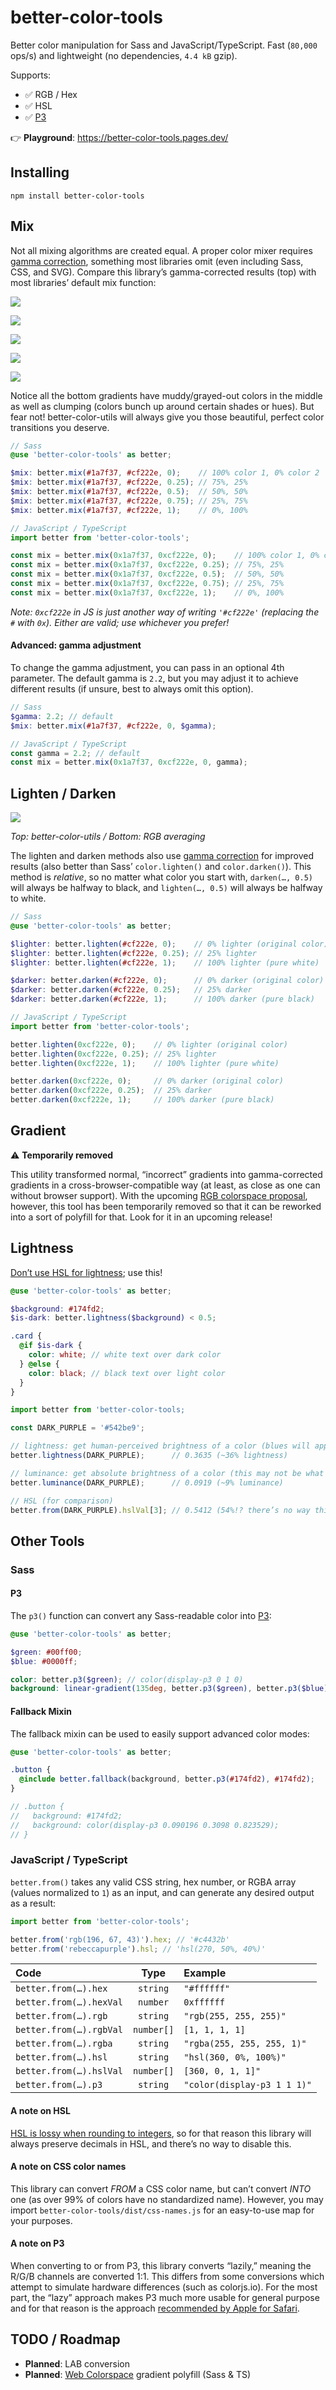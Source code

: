# better-color-tools

Better color manipulation for Sass and JavaScript/TypeScript. Fast (`80,000` ops/s) and lightweight (no dependencies, `4.4 kB` gzip).

Supports:

- ✅ RGB / Hex
- ✅ HSL
- ✅ [P3]

👉 **Playground**: https://better-color-tools.pages.dev/

## Installing

```
npm install better-color-tools
```

## Mix

Not all mixing algorithms are created equal. A proper color mixer requires [gamma correction][gamma], something most libraries omit (even including Sass, CSS, and SVG). Compare this library’s gamma-corrected results (top) with most libraries’ default mix
function:

![](./.github/images/r-g.png)

![](./.github/images/g-b.png)

![](./.github/images/b-y.png)

![](./.github/images/k-c.png)

![](./.github/images/k-w.png)

Notice all the bottom gradients have muddy/grayed-out colors in the middle as well as clumping (colors bunch up around certain shades or hues). But fear not! better-color-utils will always give you those beautiful, perfect color transitions you deserve.

```scss
// Sass
@use 'better-color-tools' as better;

$mix: better.mix(#1a7f37, #cf222e, 0);    // 100% color 1, 0% color 2
$mix: better.mix(#1a7f37, #cf222e, 0.25); // 75%, 25%
$mix: better.mix(#1a7f37, #cf222e, 0.5);  // 50%, 50%
$mix: better.mix(#1a7f37, #cf222e, 0.75); // 25%, 75%
$mix: better.mix(#1a7f37, #cf222e, 1);    // 0%, 100%
```

```ts
// JavaScript / TypeScript
import better from 'better-color-tools';

const mix = better.mix(0x1a7f37, 0xcf222e, 0);    // 100% color 1, 0% color 2
const mix = better.mix(0x1a7f37, 0xcf222e, 0.25); // 75%, 25%
const mix = better.mix(0x1a7f37, 0xcf222e, 0.5);  // 50%, 50%
const mix = better.mix(0x1a7f37, 0xcf222e, 0.75); // 25%, 75%
const mix = better.mix(0x1a7f37, 0xcf222e, 1);    // 0%, 100%
```

_Note: `0xcf222e` in JS is just another way of writing `'#cf222e'` (replacing the `#` with `0x`). Either are valid; use whichever you prefer!_

#### Advanced: gamma adjustment

To change the gamma adjustment, you can pass in an optional 4th parameter. The default gamma is `2.2`, but you may adjust it to achieve different results (if unsure, best to always omit this option).

```scss
// Sass
$gamma: 2.2; // default
$mix: better.mix(#1a7f37, #cf222e, 0, $gamma);
```

```ts
// JavaScript / TypeScript
const gamma = 2.2; // default
const mix = better.mix(0x1a7f37, 0xcf222e, 0, gamma);
```

## Lighten / Darken

![](./.github/images/k-c.png)

_Top: better-color-utils / Bottom: RGB averaging_

The lighten and darken methods also use [gamma correction][gamma] for improved results (also better than Sass’ `color.lighten()` and `color.darken()`). This method is _relative_, so no matter what color you start with, `darken(…, 0.5)` will always be
halfway to black, and `lighten(…, 0.5)` will always be halfway to white.

```scss
// Sass
@use 'better-color-tools' as better;

$lighter: better.lighten(#cf222e, 0);    // 0% lighter (original color)
$lighter: better.lighten(#cf222e, 0.25); // 25% lighter
$lighter: better.lighten(#cf222e, 1);    // 100% lighter (pure white)

$darker: better.darken(#cf222e, 0);      // 0% darker (original color)
$darker: better.darken(#cf222e, 0.25);   // 25% darker
$darker: better.darken(#cf222e, 1);      // 100% darker (pure black)
```

```ts
// JavaScript / TypeScript
import better from 'better-color-tools';

better.lighten(0xcf222e, 0);    // 0% lighter (original color)
better.lighten(0xcf222e, 0.25); // 25% lighter
better.lighten(0xcf222e, 1);    // 100% lighter (pure white)

better.darken(0xcf222e, 0);     // 0% darker (original color)
better.darken(0xcf222e, 0.25);  // 25% darker
better.darken(0xcf222e, 1);     // 100% darker (pure black)
```

## Gradient

⚠️ **Temporarily removed**

This utility transformed normal, “incorrect” gradients into gamma-corrected gradients in a cross-browser-compatible way (at least, as close as one can without browser support). With the upcoming
[RGB colorspace proposal](https://twitter.com/argyleink/status/1490376117064065025?s=20&t=-MnzzUXCUmyeATVYXB4WbA), however, this tool has been temporarily removed so that it can be reworked into a sort of polyfill for that. Look for it in an upcoming
release!

## Lightness

[Don’t use HSL for lightness](https://twitter.com/sitnikcode/status/1470755010464161794?s=20&t=-MnzzUXCUmyeATVYXB4WbA); use this!

```scss
@use 'better-color-tools' as better;

$background: #174fd2;
$is-dark: better.lightness($background) < 0.5;

.card {
  @if $is-dark {
    color: white; // white text over dark color
  } @else {
    color: black; // black text over light color
  }
}
```

```js
import better from 'better-color-tools;

const DARK_PURPLE = '#542be9';

// lightness: get human-perceived brightness of a color (blues will appear darker than reds and yellows, e.g.)
better.lightness(DARK_PURPLE);      // 0.3635 (~36% lightness)

// luminance: get absolute brightness of a color (this may not be what you want!)
better.luminance(DARK_PURPLE);      // 0.0919 (~9% luminance)

// HSL (for comparison)
better.from(DARK_PURPLE).hslVal[3]; // 0.5412 (54%!? there’s no way this dark purple is that bright!)
```

## Other Tools

### Sass

#### P3

The `p3()` function can convert any Sass-readable color into [P3][p3]:

```scss
@use 'better-color-tools' as better;

$green: #00ff00;
$blue: #0000ff;

color: better.p3($green); // color(display-p3 0 1 0)
background: linear-gradient(135deg, better.p3($green), better.p3($blue)); // linear-gradient(135deg, color(display-p3 0 1 0), color(dipslay-p3 0 0 1)))
```

#### Fallback Mixin

The fallback mixin can be used to easily support advanced color modes:

```scss
@use 'better-color-tools' as better;

.button {
  @include better.fallback(background, better.p3(#174fd2), #174fd2);
}

// .button {
//   background: #174fd2;
//   background: color(display-p3 0.090196 0.3098 0.823529);
// }
```

### JavaScript / TypeScript

`better.from()` takes any valid CSS string, hex number, or RGBA array (values normalized to `1`) as an input, and can generate any desired output as a result:

```ts
import better from 'better-color-tools';

better.from('rgb(196, 67, 43)').hex; // '#c4432b'
better.from('rebeccapurple').hsl; // 'hsl(270, 50%, 40%)'
```

| Code                    |    Type    | Example                     |
| :---------------------- | :--------: | :-------------------------- |
| `better.from(…).hex`    |  `string`  | `"#ffffff"`                 |
| `better.from(…).hexVal` |  `number`  | `0xffffff`                  |
| `better.from(…).rgb`    |  `string`  | `"rgb(255, 255, 255)"`      |
| `better.from(…).rgbVal` | `number[]` | `[1, 1, 1, 1]`              |
| `better.from(…).rgba`   |  `string`  | `"rgba(255, 255, 255, 1)"`  |
| `better.from(…).hsl`    |  `string`  | `"hsl(360, 0%, 100%)"`      |
| `better.from(…).hslVal` | `number[]` | `[360, 0, 1, 1]"`           |
| `better.from(…).p3`     |  `string`  | `"color(display-p3 1 1 1)"` |

#### A note on HSL

[HSL is lossy when rounding to integers][hsl-rgb], so for that reason this library will always preserve decimals in HSL, and there’s no way to disable this.

#### A note on CSS color names

This library can convert _FROM_ a CSS color name, but can’t convert _INTO_ one (as over 99% of colors have no standardized name). However, you may import `better-color-tools/dist/css-names.js` for an easy-to-use map for your purposes.

#### A note on P3

When converting to or from P3, this library converts “lazily,” meaning the R/G/B channels are converted 1:1. This differs from some conversions which attempt to simulate hardware differences (such as colorjs.io). For the most part, the “lazy” approach
makes P3 much more usable for general purpose and for that reason is the approach [recommended by Apple for Safari](https://webkit.org/blog/10042/wide-gamut-color-in-css-with-display-p3/).

## TODO / Roadmap

- **Planned**: LAB conversion
- **Planned**: [Web Colorspace](https://twitter.com/argyleink/status/1490376117064065025?s=20&t=-MnzzUXCUmyeATVYXB4WbA) gradient polyfill (Sass & TS)

[hsl]: https://en.wikipedia.org/wiki/HSL_and_HSV#Disadvantages
[hsl-rgb]: https://pow.rs/blog/dont-use-hsl-for-anything/
[gamma]: https://observablehq.com/@sebastien/srgb-rgb-gamma
[number-precision]: https://github.com/nefe/number-precision
[p3]: https://developer.mozilla.org/en-US/docs/Web/CSS/color_value/color()
[sass-color]: https://sass-lang.com/documentation/modules/color
[sass-color-scale]: https://sass-lang.com/documentation/modules/color#scale

